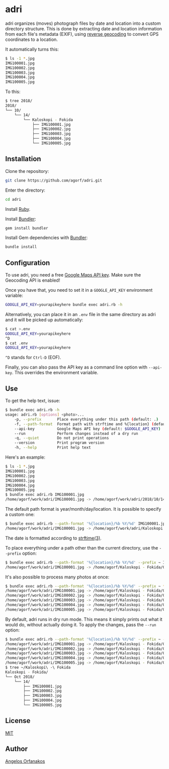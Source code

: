 # adri

adri organizes (moves) photograph files by date and location into a custom
directory structure. This is done by extracting date and location information
from each file's metadata (EXIF), using [reverse geocoding][] to convert GPS
coordinates to a location.

It automatically turns this:

```sh
$ ls -1 *.jpg
IMG100001.jpg
IMG100002.jpg
IMG100003.jpg
IMG100004.jpg
IMG100005.jpg
```

To this:

```sh
$ tree 2018/
2018/
└── 10/
    └── 14/
        └── Kaloskopi - Fokida
            ├── IMG100001.jpg
            ├── IMG100002.jpg
            ├── IMG100003.jpg
            ├── IMG100004.jpg
            └── IMG100005.jpg
```

## Installation

Clone the repository:

```sh
git clone https://github.com/agorf/adri.git
```

Enter the directory:

```sh
cd adri
```

Install [Ruby][].

Install [Bundler][]:

```sh
gem install bundler
```

Install Gem dependencies with [Bundler][]:

```sh
bundle install
```

## Configuration

To use adri, you need a free [Google Maps API key][]. Make sure the Geocoding
API is enabled!

Once you have that, you need to set it in a `GOOGLE_API_KEY` environment
variable:

```sh
GOOGLE_API_KEY=yourapikeyhere bundle exec adri.rb -h
```

Alternatively, you can place it in an `.env` file in the same directory as adri
and it will be picked up automatically:

```sh
$ cat >.env
GOOGLE_API_KEY=yourapikeyhere
^D
$ cat .env
GOOGLE_API_KEY=yourapikeyhere
```

`^D` stands for `Ctrl-D` (EOF).

Finally, you can also pass the API key as a command line option with
`--api-key`. This overrides the environment variable.

## Use

To get the help text, issue:

```sh
$ bundle exec adri.rb -h
usage: adri.rb [options] <photo>...
    -p, --prefix       Place everything under this path (default: .)
    -f, --path-format  Format path with strftime and %{location} (default: %Y/%m/%d/%{location})
    --api-key          Google Maps API key (default: $GOOGLE_API_KEY)
    --run              Perform changes instead of a dry run
    -q, --quiet        Do not print operations
    --version          Print program version
    -h, --help         Print help text
```

Here's an example:

```sh
$ ls -1 *.jpg
IMG100001.jpg
IMG100002.jpg
IMG100003.jpg
IMG100004.jpg
IMG100005.jpg
$ bundle exec adri.rb IMG100001.jpg
/home/agorf/work/adri/IMG100001.jpg -> /home/agorf/work/adri/2018/10/14/Kaloskopi - Fokida/IMG100001.jpg (DRY RUN)
```

The default path format is year/month/day/location. It is possible to specify a
custom one:

```sh
$ bundle exec adri.rb --path-format '%{location}/%b %Y/%d' IMG100001.jpg
/home/agorf/work/adri/IMG100001.jpg -> /home/agorf/work/adri/Kaloskopi - Fokida/Oct 2018/14/IMG100001.jpg (DRY RUN)
```

The date is formatted according to [strftime(3)][strftime].

To place everything under a path other than the current directory, use the
`--prefix` option:

```sh
$ bundle exec adri.rb --path-format '%{location}/%b %Y/%d' --prefix ~ IMG100001.jpg
/home/agorf/work/adri/IMG100001.jpg -> /home/agorf/Kaloskopi - Fokida/Oct 2018/14/IMG100001.jpg (DRY RUN)
```

It's also possible to process many photos at once:

```sh
$ bundle exec adri.rb --path-format '%{location}/%b %Y/%d' --prefix ~ *.jpg
/home/agorf/work/adri/IMG100001.jpg -> /home/agorf/Kaloskopi - Fokida/Oct 2018/14/IMG100001.jpg (DRY RUN)
/home/agorf/work/adri/IMG100002.jpg -> /home/agorf/Kaloskopi - Fokida/Oct 2018/14/IMG100002.jpg (DRY RUN)
/home/agorf/work/adri/IMG100003.jpg -> /home/agorf/Kaloskopi - Fokida/Oct 2018/14/IMG100003.jpg (DRY RUN)
/home/agorf/work/adri/IMG100004.jpg -> /home/agorf/Kaloskopi - Fokida/Oct 2018/14/IMG100004.jpg (DRY RUN)
/home/agorf/work/adri/IMG100005.jpg -> /home/agorf/Kaloskopi - Fokida/Oct 2018/14/IMG100005.jpg (DRY RUN)
```

By default, adri runs in dry run mode. This means it simply prints out what it
would do, without actually doing it. To apply the changes, pass the `--run`
option:

```sh
$ bundle exec adri.rb --path-format '%{location}/%b %Y/%d' --prefix ~ --run *.jpg
/home/agorf/work/adri/IMG100001.jpg -> /home/agorf/Kaloskopi - Fokida/Oct 2018/14/IMG100001.jpg
/home/agorf/work/adri/IMG100002.jpg -> /home/agorf/Kaloskopi - Fokida/Oct 2018/14/IMG100002.jpg
/home/agorf/work/adri/IMG100003.jpg -> /home/agorf/Kaloskopi - Fokida/Oct 2018/14/IMG100003.jpg
/home/agorf/work/adri/IMG100004.jpg -> /home/agorf/Kaloskopi - Fokida/Oct 2018/14/IMG100004.jpg
/home/agorf/work/adri/IMG100005.jpg -> /home/agorf/Kaloskopi - Fokida/Oct 2018/14/IMG100005.jpg
$ tree ~/Kaloskopi\ -\ Fokida
Kaloskopi - Fokida/
└── Oct 2018/
    └── 14/
        ├── IMG100001.jpg
        ├── IMG100002.jpg
        ├── IMG100003.jpg
        ├── IMG100004.jpg
        └── IMG100005.jpg
```

## License

[MIT][]

## Author

[Angelos Orfanakos](https://agorf.gr/contact/)

[Bundler]: https://bundler.io/
[Google Maps API key]: https://cloud.google.com/maps-platform/#get-started
[MIT]: https://github.com/agorf/adri/blob/master/LICENSE.txt
[Ruby]: https://www.ruby-lang.org/
[reverse geocoding]: https://developers.google.com/maps/documentation/javascript/examples/geocoding-reverse
[strftime]: http://man7.org/linux/man-pages/man3/strftime.3.html
